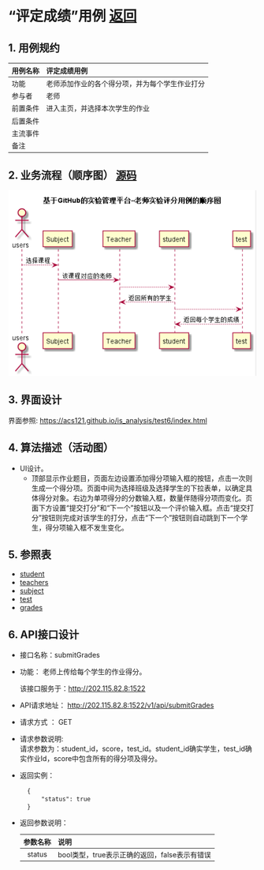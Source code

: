 # “评定成绩”用例 [返回](./README.md)
## 1. 用例规约


|用例名称|评定成绩用例|
|-------|:-------------|
|功能|老师添加作业的各个得分项，并为每个学生作业打分|
|参与者|老师|
|前置条件|进入主页，并选择本次学生的作业|
|后置条件| |
|主流事件| |
|备注| |

## 2. 业务流程（顺序图） [源码](../src/evaluate_grade.puml)
![](../images/evaluate_grade.png) 

## 3. 界面设计
界面参照: https://acs121.github.io/is_analysis/test6/index.html

## 4. 算法描述（活动图）

- UI设计。
  - 顶部显示作业题目，页面左边设置添加得分项输入框的按钮，点击一次则生成一个得分项。页面中间为选择班级及选择学生的下拉表单，以确定具体得分对象。右边为单项得分的分数输入框，数量伴随得分项而变化。页面下方设置“提交打分”和“下一个”按钮以及一个评价输入框。点击“提交打分”按钮则完成对该学生的打分，点击“下一个”按钮则自动跳到下一个学生，得分项输入框不发生变化。

## 5. 参照表

- [student](../数据库设计.md/#STUDENTS)
- [teachers](../数据库设计.md/#TEACHERS)
- [subject](../数据库设计.md/#SUBJECTS)
- [test](../数据库设计.md/#TESTS)
- [grades](../数据库设计.md/#GRADES)
## 6. API接口设计

- 接口名称：submitGrades
    
- 功能：
    老师上传给每个学生的作业得分。   
    
    该接口服务于：http://202.115.82.8:1522
    
- API请求地址： 
    http://202.115.82.8:1522/v1/api/submitGrades

- 请求方式 ：
    GET  

- 请求参数说明:        
    请求参数为：student_id，score，test_id。student_id确实学生，test_id确实作业Id，score中包含所有的得分项及得分。
    
- 返回实例：

        {
            "status": true
        }
  
- 返回参数说明：    
 
  |参数名称|说明|
  |:---------:|:--------------------------------------------------------|      
  |status|bool类型，true表示正确的返回，false表示有错误|
